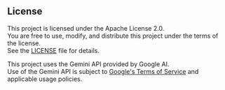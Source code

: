 ## License

This project is licensed under the Apache License 2.0.  
You are free to use, modify, and distribute this project under the terms of the license.  
See the [LICENSE](./LICENSE) file for details.

This project uses the Gemini API provided by Google AI.  
Use of the Gemini API is subject to [Google's Terms of Service](https://policies.google.com/terms) and applicable usage policies.
